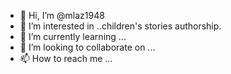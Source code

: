 - 👋 Hi, I’m @mlaz1948
- 👀 I’m interested in ..children's stories authorship.
- 🌱 I’m currently learning ...
- 💞️ I’m looking to collaborate on ...
- 📫 How to reach me ...

<!---
mlaz1948/mlaz1948 is a ✨ special ✨ repository because its `README.md` (this file) appears on your GitHub profile.
You can click the Preview link to take a look at your changes.
--->
